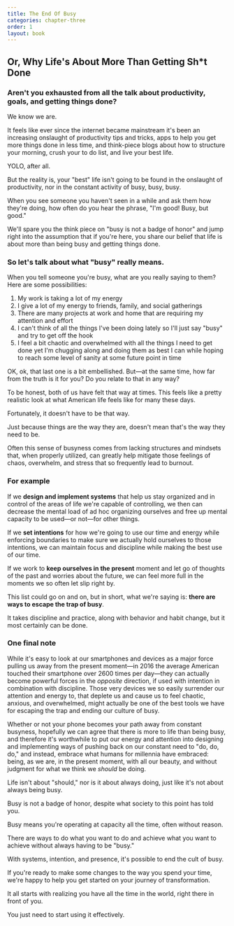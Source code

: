```yaml
---
title: The End Of Busy
categories: chapter-three
order: 1
layout: book
---
```

## Or, Why Life's About More Than Getting Sh*t Done

### Aren't you exhausted from all the talk about productivity, goals, and getting things done?

We know we are.

It feels like ever since the internet became mainstream it's been an increasing onslaught of productivity tips and tricks, apps to help you get more things done in less time, and think-piece blogs about how to structure your morning, crush your to do list, and live your best life.

YOLO, after all.

But the reality is, your "best" life isn't going to be found in the onslaught of productivity, nor in the constant activity of busy, busy, busy.

When you see someone you haven't seen in a while and ask them how they're doing, how often do you hear the phrase, "I'm good! Busy, but good."

We'll spare you the think piece on "busy is not a badge of honor" and jump right into the assumption that if you're here, you share our belief that life is about more than being busy and getting things done.

### So let's talk about what "busy" really means.

When you tell someone you're busy, what are you really saying to them? Here are some possibilities:

1. My work is taking a lot of my energy
2. I give a lot of my energy to friends, family, and social gatherings
3. There are many projects at work and home that are requiring my attention and effort
4. I can't think of all the things I've been doing lately so I'll just say "busy" and try to get off the hook
5. I feel a bit chaotic and overwhelmed with all the things I need to get done yet I'm chugging along and doing them as best I can while hoping to reach some level of sanity at some future point in time

OK, ok, that last one is a bit embellished. But—at the same time, how far from the truth is it for you? Do you relate to that in any way?

To be honest, both of us have felt that way at times. This feels like a pretty realistic look at what American life feels like for many these days.

Fortunately, it doesn't have to be that way.

Just because things are the way they are, doesn't mean that's the way they need to be.

Often this sense of busyness comes from lacking structures and mindsets that, when properly utilized, can greatly help mitigate those feelings of chaos, overwhelm, and stress that so frequently lead to burnout.

### For example

If we **design and implement systems** that help us stay organized and in control of the areas of life we're capable of controlling, we then can decrease the mental load of ad hoc organizing ourselves and free up mental capacity to be used—or not—for other things.

If we **set intentions** for how we're going to use our time and energy while enforcing boundaries to make sure we actually hold ourselves to those intentions, we can maintain focus and discipline while making the best use of our time.

If we work to **keep ourselves in the present** moment and let go of thoughts of the past and worries about the future, we can feel more full in the moments we so often let slip right by.

This list could go on and on, but in short, what we're saying is: **there are ways to escape the trap of busy**.

It takes discipline and practice, along with behavior and habit change, but it most certainly can be done.

### One final note

While it's easy to look at our smartphones and devices as a major force pulling us away from the present moment—in 2016 the average American touched their smartphone over 2600 times per day—they can actually become powerful forces in the *opposite* direction, if used with intention in combination with discipline. Those very devices we so easily surrender our attention and energy to, that deplete us and cause us to feel chaotic, anxious, and overwhelmed, might actually be one of the best tools we have for escaping the trap and ending our culture of busy.

Whether or not your phone becomes your path away from constant busyness, hopefully we can agree that there is more to life than being busy, and therefore it's worthwhile to put our energy and attention into designing and implementing ways of pushing back on our constant need to "do, do, do," and instead, embrace what humans for millennia have embraced: being, as we are, in the present moment, with all our beauty, and without judgment for what we think we *should* be doing.

Life isn't about "should," nor is it about always doing, just like it's not about always being busy.

Busy is not a badge of honor, despite what society to this point has told you.

Busy means you're operating at capacity all the time, often without reason.

There are ways to do what you want to do and achieve what you want to achieve without always having to be "busy."

With systems, intention, and presence, it's possible to end the cult of busy.

If you're ready to make some changes to the way you spend your time, we're happy to help you get started on your journey of transformation.

It all starts with realizing you have all the time in the world, right there in front of you.

You just need to start using it effectively.
